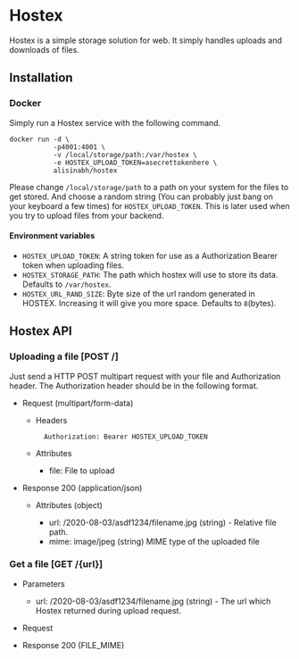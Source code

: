 # Hostex

Hostex is a simple storage solution for web. It simply handles uploads and downloads of files.

## Installation

### Docker

Simply run a Hostex service with the following command.

```
docker run -d \
           -p4001:4001 \
		   -v /local/storage/path:/var/hostex \
		   -e HOSTEX_UPLOAD_TOKEN=asecrettokenhere \
		   alisinabh/hostex
```

Please change `/local/storage/path` to a path on your system for the files to get stored. And choose a random string (You can probably just bang on your keyboard a few times) for `HOSTEX_UPLOAD_TOKEN`. This is later used when you try to upload files from your backend.

#### Environment variables

 - `HOSTEX_UPLOAD_TOKEN`: A string token for use as a Authorization Bearer token when uploading files.
 - `HOSTEX_STORAGE_PATH`: The path which hostex will use to store its data. Defaults to `/var/hostex`.
 - `HOSTEX_URL_RAND_SIZE`: Byte size of the url random generated in HOSTEX. Increasing it will give you more space. Defaults to `8`(bytes). 

## Hostex API

### Uploading a file [POST /]

Just send a HTTP POST multipart request with your file and Authorization header. The Authorization header should be in the following format.

  + Request (multipart/form-data)

    + Headers

	        Authorization: Bearer HOSTEX_UPLOAD_TOKEN
    
	+ Attributes
	  
	  - file: File to upload

  + Response 200 (application/json)

    + Attributes (object)

	  - url: /2020-08-03/asdf1234/filename.jpg (string) - Relative file path.
	  - mime: image/jpeg (string) MIME type of the uploaded file

### Get a file [GET /{url}]


  + Parameters

    - url: /2020-08-03/asdf1234/filename.jpg (string) - The url which Hostex returned during upload request.

  + Request
    
  + Response 200 (FILE_MIME)


	

